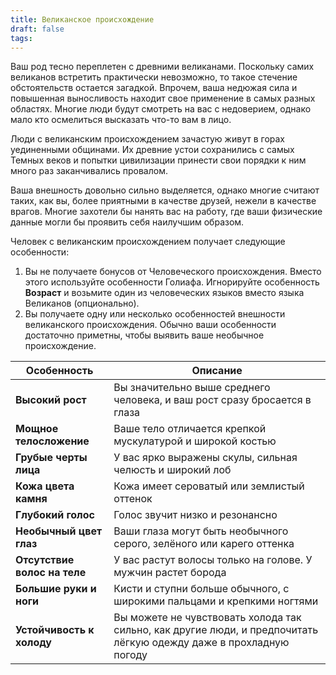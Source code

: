 ```yaml
---
title: Великанское происхождение
draft: false
tags:
---
```

Ваш род тесно переплетен с древними великанами. Поскольку самих великанов встретить практически невозможно, то такое стечение обстоятельств остается загадкой. Впрочем, ваша недюжая сила и повышенная выносливость находит свое применение в самых разных областях. Многие люди будут смотреть на вас с недоверием, однако мало кто осмелиться высказать что-то вам в лицо.

Люди с великанским происхождением зачастую живут в горах уединенными общинами. Их древние устои сохранились с самых Темных веков и попытки цивилизации принести свои порядки к ним много раз заканчивались провалом.

Ваша внешность довольно сильно выделяется, однако многие считают таких, как вы, более приятными в качестве друзей, нежели в качестве врагов. Многие захотели бы нанять вас на работу, где ваши физические данные могли бы проявить себя наилучшим образом.

Человек с великанским происхождением получает следующие особенности:
1. Вы не получаете бонусов от Человеческого происхождения. Вместо этого используйте особенности Голиафа. Игнорируйте особенность **Возраст** и возьмите один из человеческих языков вместо языка Великанов (опционально).
2. Вы получаете одну или несколько особенностей внешности великанского происхождения. Обычно ваши особенности достаточно приметны, чтобы выявить ваше необычное происхождение.

| Особенность                  | Описание                                                                                                           |
| ---------------------------- | ------------------------------------------------------------------------------------------------------------------ |
| **Высокий рост**             | Вы значительно выше среднего человека, и ваш рост сразу бросается в глаза                                          |
| **Мощное телосложение**      | Ваше тело отличается крепкой мускулатурой и широкой костью                                                         |
| **Грубые черты лица**        | У вас ярко выражены скулы, сильная челюсть и широкий лоб                                                           |
| **Кожа цвета камня**         | Кожа имеет сероватый или землистый оттенок                                                                         |
| **Глубокий голос**           | Голос звучит низко и резонансно                                                                                    |
| **Необычный цвет глаз**      | Ваши глаза могут быть необычного серого, зелёного или карего оттенка                                               |
| **Отсутствие волос на теле** | У вас растут волосы только на голове. У мужчин растет борода                                                       |
| **Большие руки и ноги**      | Кисти и ступни больше обычного, с широкими пальцами и крепкими ногтями                                             |
| **Устойчивость к холоду**    | Вы можете не чувствовать холода так сильно, как другие люди, и предпочитать лёгкую одежду даже в прохладную погоду |
